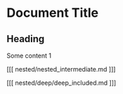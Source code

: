# Document Title

## Heading

Some content 1

[[[ nested/nested_intermediate.md ]]]

[[[ nested/deep/deep_included.md ]]]